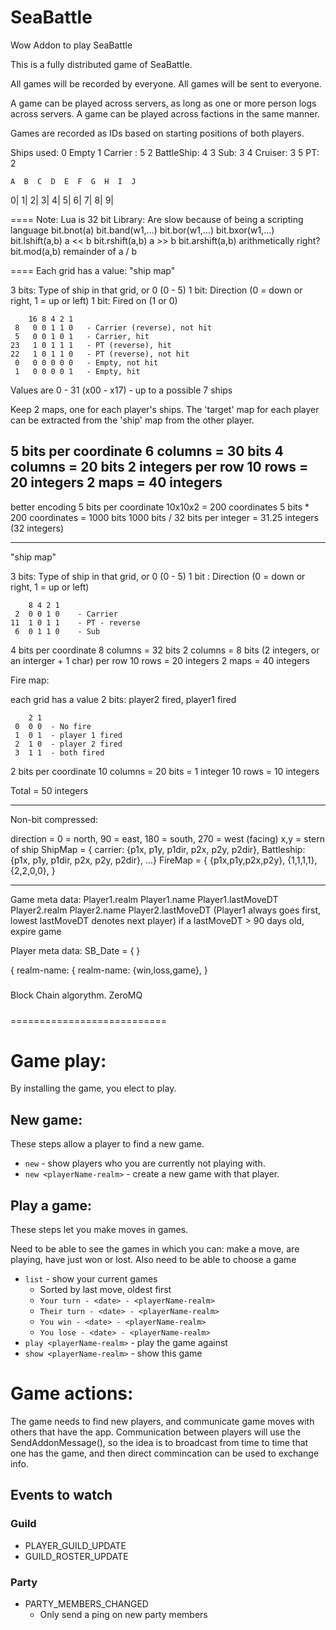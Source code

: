 # SeaBattle
Wow Addon to play SeaBattle

This is a fully distributed game of SeaBattle.

All games will be recorded by everyone.
All games will be sent to everyone.

A game can be played across servers, as long as one or more person logs across servers.
A game can be played across factions in the same manner.

Games are recorded as IDs based on starting positions of both players.

Ships used:
0 Empty
1 Carrier : 5
2 BattleShip: 4
3 Sub: 3
4 Cruiser: 3
5 PT: 2

    A  B  C  D  E  F  G  H  I  J
0|
1|
2|
3|
4|
5|
6|
7|
8|
9|

====
Note:  Lua is 32 bit
Library:   Are slow because of being a scripting language
bit.bnot(a)
bit.band(w1,...)
bit.bor(w1,...)
bit.bxor(w1,...)
bit.lshift(a,b)  a << b
bit.rshift(a,b)  a >> b
bit.arshift(a,b) arithmetically right?
bit.mod(a,b)  remainder of a / b

====
Each grid has a value:
"ship map"

3 bits: Type of ship in that grid, or 0  (0 - 5)
1 bit:  Direction (0 = down or right, 1 = up or left)
1 bit:  Fired on (1 or 0)

```
    16 8 4 2 1
 8   0 0 1 1 0   - Carrier (reverse), not hit
 5   0 0 1 0 1   - Carrier, hit
23   1 0 1 1 1   - PT (reverse), hit
22   1 0 1 1 0   - PT (reverse), not hit
 0   0 0 0 0 0   - Empty, not hit
 1   0 0 0 0 1   - Empty, hit
```

Values are 0 - 31 (x00 - x17) - up to a possible 7 ships

Keep 2 maps, one for each player's ships.
The 'target' map for each player can be extracted from the 'ship' map from the other player.

5 bits per coordinate
6 columns = 30 bits
4 columns = 20 bits
2 integers per row
10 rows = 20 integers
2 maps = 40 integers
----
better encoding
5 bits per coordinate
10x10x2 = 200 coordinates
5 bits * 200 coordinates = 1000 bits
1000 bits / 32 bits per integer = 31.25 integers (32 integers)


-------------------
"ship map"

3 bits: Type of ship in that grid, or 0 (0 - 5)
1 bit : Direction (0 = down or right, 1 = up or left)

```
    8 4 2 1
 2  0 0 1 0    - Carrier
11  1 0 1 1    - PT - reverse
 6  0 1 1 0    - Sub
```

 4 bits per coordinate
 8 columns = 32 bits
 2 columns = 8 bits
 (2 integers, or an interger + 1 char) per row
 10 rows = 20 integers
 2 maps = 40 integers

Fire map:

each grid has a value
2 bits: player2 fired, player1 fired

```
    2 1
 0  0 0  - No fire
 1  0 1  - player 1 fired
 2  1 0  - player 2 fired
 3  1 1  - both fired
```

2 bits per coordinate
10 columns = 20 bits = 1 integer
10 rows = 10 integers

Total = 50 integers

--------------------
Non-bit compressed:

direction = 0 = north, 90 = east, 180 = south, 270 = west  (facing)
x,y = stern of ship
ShipMap = { carrier: {p1x, p1y, p1dir, p2x, p2y, p2dir}, Battleship: {p1x, p1y, p1dir, p2x, p2y, p2dir}, ...}
FireMap = { {p1x,p1y,p2x,p2y}, {1,1,1,1}, {2,2,0,0}, }

-------------------
Game meta data:
Player1.realm
Player1.name
Player1.lastMoveDT
Player2.realm
Player2.name
Player2.lastMoveDT
(Player1 always goes first, lowest lastMoveDT denotes next player)
if a lastMoveDT > 90 days old, expire game

Player meta data:
SB_Date = { }

{ realm-name: { realm-name: {win,loss,game}, }


#####
Block Chain algorythm.
ZeroMQ
#####


===========================
# Game play:
By installing the game, you elect to play.

## New game:
These steps allow a player to find a new game.

* ```new``` - show players who you are currently not playing with.
* ```new <playerName-realm>``` - create a new game with that player.

## Play a game:
These steps let you make moves in games.

Need to be able to see the games in which you can: make a move, are playing, have just won or lost.
Also need to be able to choose a game

* ```list``` - show your current games
	* Sorted by last move, oldest first
	* ```Your turn - <date> - <playerName-realm>```
	* ```Their turn - <date> - <playerName-realm>```
	* ```You win - <date> - <playerName-realm>```
	* ```You lose - <date> - <playerName-realm>```
* ```play <playerName-realm>``` - play the game against <playerName-realm>
* ```show <playerName-realm>``` - show this game

# Game actions:
The game needs to find new players, and communicate game moves with others that have the app.
Communication between players will use the SendAddonMessage(), so the idea is to broadcast from time to time that one has the game, and then direct commincation can be used to exchange info.

## Events to watch
### Guild

* PLAYER_GUILD_UPDATE
* GUILD_ROSTER_UPDATE

### Party

* PARTY_MEMBERS_CHANGED
	* Only send a ping on new party members





